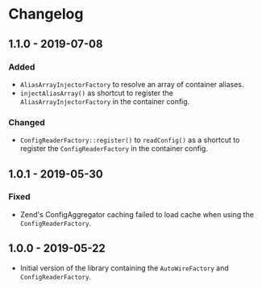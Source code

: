 # Changelog

## 1.1.0 - 2019-07-08

### Added

- `AliasArrayInjectorFactory` to resolve an array of container aliases.
- `injectAliasArray()` as shortcut to register the `AliasArrayInjectorFactory` in the container config.

### Changed

- `ConfigReaderFactory::register()` to `readConfig()` as a shortcut to register the `ConfigReaderFactory` in the 
  container config.

## 1.0.1 - 2019-05-30

### Fixed

- Zend's ConfigAggregator caching failed to load cache when using the `ConfigReaderFactory`.

## 1.0.0 - 2019-05-22

- Initial version of the library containing the `AutoWireFactory` and `ConfigReaderFactory`.
